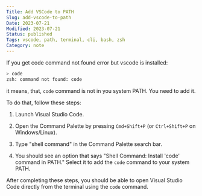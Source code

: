 ```yaml
---
Title: Add VSCode to PATH
Slug: add-vscode-to-path
Date: 2023-07-21
Modified: 2023-07-21
Status: published
Tags: vscode, path, terminal, cli, bash, zsh
Category: note
---
```

If you get code command not found error but vscode  is installed:
```sh
> code
zsh: command not found: code
```

it means, that, `code` command is not in you system PATH. You need to add it.

To do that, follow these steps:

1. Launch Visual Studio Code.
    
2. Open the Command Palette by pressing `Cmd+Shift+P` (or `Ctrl+Shift+P` on Windows/Linux).
    
3. Type "shell command" in the Command Palette search bar.
    
4. You should see an option that says "Shell Command: Install 'code' command in PATH." Select it to add the `code` command to your system PATH.
    

After completing these steps, you should be able to open Visual Studio Code directly from the terminal using the `code` command.
